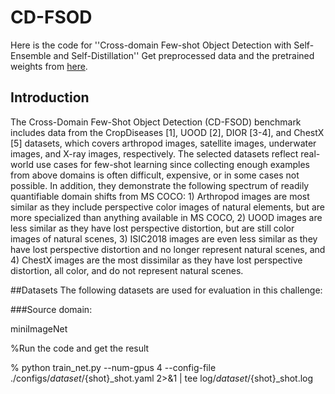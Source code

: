 # CD-FSOD
Here is the code for ''Cross-domain Few-shot Object Detection with Self-Ensemble and Self-Distillation''
Get preprocessed data and the pretrained weights from [here](https://github.com/XXX-YES/FSOD).

## Introduction

The Cross-Domain Few-Shot Object Detection (CD-FSOD)  benchmark includes data from the CropDiseases [1], UOOD [2], DIOR [3-4], and ChestX [5] datasets, which covers arthropod images, satellite images, underwater images, and X-ray images, respectively. The selected datasets reflect real-world use cases for few-shot learning since collecting enough examples from above domains is often difficult, expensive, or in some cases not possible. In addition, they demonstrate the following spectrum of readily quantifiable domain shifts from MS COCO: 1) Arthropod images are most similar as they include perspective color images of natural elements, but are more specialized than anything available in MS COCO, 2) UOOD images are less similar as they have lost perspective distortion, but are still color images of natural scenes, 3) ISIC2018 images are even less similar as they have lost perspective distortion and no longer represent natural scenes, and 4) ChestX images are the most dissimilar as they have lost perspective distortion, all color, and do not represent natural scenes.


##Datasets
The following datasets are used for evaluation in this challenge:

###Source domain:

miniImageNet

%Run the code and get the result

    
   % python train_net.py --num-gpus 4 --config-file ./configs/${dataset}/${shot}_shot.yaml 2>&1 | tee log/${dataset}/${shot}_shot.log
    
